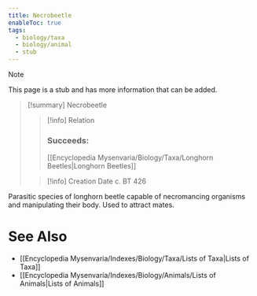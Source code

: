 ```yaml
---
title: Necrobeetle
enableToc: true
tags:
  - biology/taxa
  - biology/animal
  - stub
---
```


> [!note]
> This page is a stub and has more information that can be added.

> [!summary] Necrobeetle
> > [!info] Relation
> > ### Succeeds:
> > [[Encyclopedia Mysenvaria/Biology/Taxa/Longhorn Beetles|Longhorn Beetles]]
>
> > [!info] Creation Date
> > c. BT 426

Parasitic species of longhorn beetle capable of necromancing organisms and manipulating their body. Used to attract mates.

# See Also
- [[Encyclopedia Mysenvaria/Indexes/Biology/Taxa/Lists of Taxa|Lists of Taxa]]
- [[Encyclopedia Mysenvaria/Indexes/Biology/Animals/Lists of Animals|Lists of Animals]]
